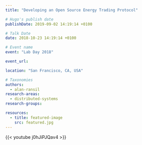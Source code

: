 ```yaml
---
title: "Developing an Open Source Energy Trading Protocol"

# Hugo's publish date
publishDate: 2019-09-02 14:19:14 +0100

# Talk Date
date: 2018-10-23 14:19:14 +0100

# Event name
event: "Lab Day 2018"

event_url:

location: "San Francisco, CA, USA"

# Taxonomies
authors:
  - alan-ransil
research-areas:
  - distributed-systems
research-groups:

resources:
  - title: featured-image
    src: featured.jpg
---
```


{{< youtube j0hJiPJQav4 >}}
